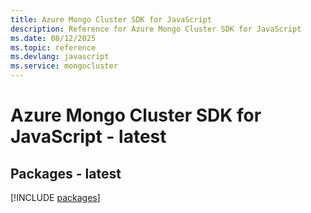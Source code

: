 ```yaml
---
title: Azure Mongo Cluster SDK for JavaScript
description: Reference for Azure Mongo Cluster SDK for JavaScript
ms.date: 08/12/2025
ms.topic: reference
ms.devlang: javascript
ms.service: mongocluster
---
```

# Azure Mongo Cluster SDK for JavaScript - latest
## Packages - latest
[!INCLUDE [packages](mongo-cluster-index.md)]